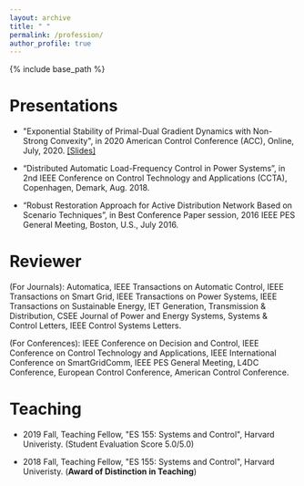 ```yaml
---
layout: archive
title: " "
permalink: /profession/
author_profile: true
---
```


{% include base_path %}

Presentations
====== 
+ "Exponential Stability of Primal-Dual Gradient Dynamics with Non-Strong Convexity", in 2020 American Control Conference (ACC), Online, July, 2020. [[Slides]](https://drive.google.com/file/d/1IWZYBFx0MHEeItGnqun6RTD9xjWUluqS/view?usp=sharing)

+ “Distributed Automatic Load-Frequency Control in Power Systems”, in 2nd IEEE Conference on Control
Technology and Applications (CCTA), Copenhagen, Demark, Aug. 2018.

+ “Robust Restoration Approach for Active Distribution Network Based on Scenario Techniques”, in Best
Conference Paper session, 2016 IEEE PES General Meeting, Boston, U.S., July 2016.

Reviewer
=======
(For Journals): Automatica, IEEE Transactions on Automatic Control, IEEE Transactions on Smart Grid, IEEE Transactions on Power Systems, IEEE Transactions on Sustainable Energy,  IET Generation, Transmission & Distribution, CSEE Journal of Power
and Energy Systems, Systems & Control Letters, IEEE Control Systems Letters. 

(For Conferences): IEEE Conference on Decision and Control, IEEE Conference on Control Technology and Applications, IEEE International Conference on SmartGridComm, IEEE PES General Meeting, L4DC Conference, European Control Conference, American Control Conference.

Teaching
====== 

-  2019 Fall, Teaching Fellow, "ES 155: Systems and Control", Harvard Univeristy. (Student Evaluation Score 5.0/5.0)

-  2018 Fall, Teaching Fellow, "ES 155: Systems and Control", Harvard Univeristy. (**Award of Distinction in Teaching**)

